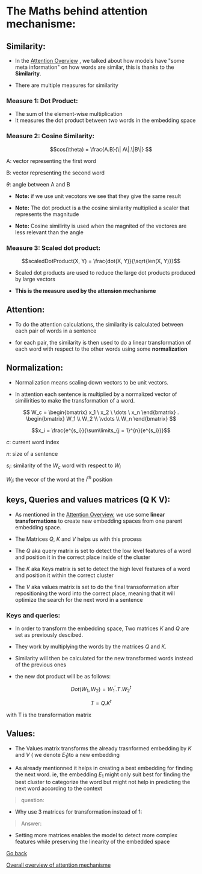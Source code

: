 # The Maths behind attention mechanisme:

## Similarity:

- In the [Attention Overview](./attention.mechanismes.md) , we talked about how models have "some meta information" on how words are similar, this is thanks to the **Similarity**.

- There are multiple measures for similarity

### Measure 1: Dot Product:

- The sum of the element-wise multiplication
- It measures the dot product between two words in the embedding space

### Measure 2: Cosine Similarity:

$$cos(\theta) = \frac{A.B}{\| A\|.\|B\|} $$

A: vector representing the first word

B: vector representing the second word 

$\theta$: angle between A and B 

- **Note:** if we use unit vecotors we see that they give the same result

- **Note:** The dot product is a the cosine similarity multiplied a scaler that represents the magnitude

- **Note:**  Cosine similirity is used when the magnited of the vectores are less relevant than the angle


### Measure 3: Scaled dot product:

$$scaledDotProduct(X, Y) = \frac{dot(X, Y)}{\sqrt{len(X, Y)}}$$
- Scaled dot products are used to reduce the large dot products produced by large vectors

- **This is the measure used by the attension mechanisme**


## Attention:

- To do the attention calculations, the similarity is calculated between each pair of words in a sentence

- for each pair, the similarity is then used to do a linear transformation of each word with respect to the other words using some **normalization**

## Normalization:

- Normalization means scaling down vectors to be unit vectors.

- In attention each sentence is multiplied by a normalized vector of similirities to make the transformation of a word.

$$
W_c = 
\begin{bmatrix}
x_1 \
x_2 \
\dots \
x_n 
\end{bmatrix} . \begin{bmatrix}
W_1 \\ W_2 \\ \vdots \\ W_n
\end{bmatrix}
$$

$$x_i = \frac{e^{s_i}}{\sum\limits_{j = 1}^{n}{e^{s_i}}}$$

$c$: current word index

$n$: size of a sentence

$s_i$: similarity of the $W_c$ word with respect to $W_i$

$W_i$: the vecor of the word at the $i^{th}$ position


## keys, Queries and values matrices (Q K V):

- As mentioned in the [Attention Overview](./attention.mechanismes.md), we use some **linear transformations** to create new embedding spaces from one parent embedding space.

- The Matrices $Q$, $K$ and $V$ helps us with this process

- The $Q$ aka query matrix is set to detect the low level features of a word and position it in the correct place inside of the cluster

- The $K$ aka Keys matrix is set to detect the high level features of a word and position it within the correct cluster

- The $V$ aka values matrix is set to do the final transoformation after repositioning the word into the correct place, meaning that it will optimize the search for the next word in a sentence 

### Keys and queries:

- In order to transform the embedding space, Two matrices $K$ and $Q$ are set as previously descibed.

- They work by multiplying the words by the matrices $Q$ and $K$.

- Similarity will then be calculated for the new transformed words instead of the previous ones

- the new dot product will be as follows:

$$
Dot(W_1, W_2) = W^{'}_1 . T. W^t_2
$$


$$
 T = Q .K^t
$$

with T is the transformation matrix

## Values:

- The Values matrix transforms the already trasnformed embedding by $K$ and $V$ ( we denote $E_1$)to a new embedding 

- As already mentionned it helps in creating a best embedding for finding the next word. ie, the embedding $E_1$ might only suit best for finding the best cluster to categorize the word but might not help in predicting the next word according to the context


> question:

- Why use 3 matrices for transformation instead of 1:

> Answer:

- Setting more matrices enables the model to detect more complex features while preserving the linearity of the embedded space


[Go back](./README.md)

[Overall overview of attention mechanisme](attention.mechanismes.md)

